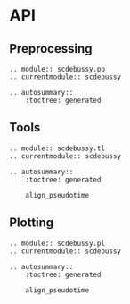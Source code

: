 # API

## Preprocessing

```{eval-rst}
.. module:: scdebussy.pp
.. currentmodule:: scdebussy

.. autosummary::
    :toctree: generated
```

## Tools

```{eval-rst}
.. module:: scdebussy.tl
.. currentmodule:: scdebussy

.. autosummary::
    :toctree: generated

    align_pseudotime
```

## Plotting

```{eval-rst}
.. module:: scdebussy.pl
.. currentmodule:: scdebussy

.. autosummary::
    :toctree: generated

    align_pseudotime
```
